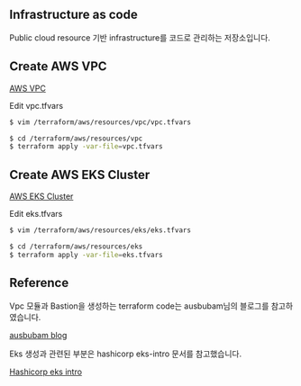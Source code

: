## Infrastructure as code

Public cloud resource 기반 infrastructure를 코드로 관리하는 저장소입니다.

## Create AWS VPC

[AWS VPC](/terraform/aws/resources/vpc)

Edit vpc.tfvars
```bash
$ vim /terraform/aws/resources/vpc/vpc.tfvars
```

```bash
$ cd /terraform/aws/resources/vpc
$ terraform apply -var-file=vpc.tfvars
```

## Create AWS EKS Cluster

[AWS EKS Cluster](/terraform/aws/resources/eks)

Edit eks.tfvars
```bash
$ vim /terraform/aws/resources/eks/eks.tfvars
```

```bash
$ cd /terraform/aws/resources/eks
$ terraform apply -var-file=eks.tfvars
```

## Reference

Vpc 모듈과 Bastion을 생성하는 terraform code는 ausbubam님의 블로그를 참고하였습니다.

[ausbubam blog](https://blog.2dal.com/2017/10/28/aws-vpc-with-terraform-modules/)

Eks 생성과 관련된 부분은 hashicorp eks-intro 문서를 참고했습니다.

[Hashicorp eks intro](https://learn.hashicorp.com/terraform/aws/eks-intro)
